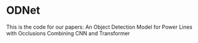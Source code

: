 # ODNet
This is the code for our papers: An Object Detection Model for Power Lines with Occlusions Combining CNN and Transformer
